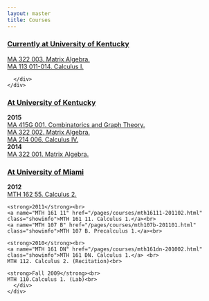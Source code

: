 ```yaml
---
layout: master
title: Courses
---
```

<div class="accordion" id="accordion2">
  <div class="accordion-group">
    <div class="accordion-heading">
      <a class="accordion-toggle" data-toggle="collapse" data-parent="#accordion2" href="#collapseOne">
        <h3> Currently at University of Kentucky </h3>
      </a>
    </div>
    <div id="collapseOne" class="accordion-body collapse in">
      <div class="accordion-inner">
      <a name="MA 322 003" href="/pages/courses/ma322003-201601.html" class="showinfo">MA 322 003. Matrix Algebra.</a> <br>
	   <a name="MA 214 006" href="http://www.ms.uky.edu/~ma113/s.16/" class="showinfo">MA 113 011-014. Calculus I.</a> <br>


      </div>
    </div>
  </div>
<div class="accordion-group">
    <div class="accordion-heading">
      <a class="accordion-toggle" data-toggle="collapse" data-parent="#accordion2" href="#collapseTwo">
        <h3> At University of Kentucky </h3>
      </a>
    </div>
    <div id="collapseTwo" class="accordion-body collapse">
      <div class="accordion-inner">
      <strong>2015 </strong><br>
      <a name="MA 415G 001" href="/pages/courses/ma415G001-201502.html" class="showinfo">MA 415G 001. Combinatorics and Graph Theory.</a> <br>
      <a name="MA 322 002" href="/pages/courses/ma322002-201501.html" class="showinfo">MA 322 002. Matrix Algebra.</a> <br>
	<a name="MA 214 006" href="/pages/courses/ma214006-201501.html" class="showinfo">MA 214 006. Calculus IV.</a> <br>
 	<strong>2014 </strong><br>
	<a name="MA 322 001" href="/pages/courses/ma322001-201402.html" class="showinfo">MA 322 001. Matrix Algebra.</a> <br>
      </div>
    </div>
  </div>
  <div class="accordion-group">
    <div class="accordion-heading">
      <a class="accordion-toggle" data-toggle="collapse" data-parent="#accordion2" href="#collapseThree">
        <h3> At University of Miami </h3>
      </a>
    </div>
    <div id="collapseThree" class="accordion-body collapse">
      <div class="accordion-inner">
         <strong>2012 </strong><br>
    <a name="MTH 162 55" href="/pages/courses/mth16255-201201.html" class="showinfo">MTH 162 55. Calculus 2.</a> <br>
								
    <strong>2011</strong><br>
    <a name="MTH 161 11" href="/pages/courses/mth16111-201102.html" class="showinfo">MTH 161 11. Calculus 1.</a><br>
    <a name="MTH 107 B" href="/pages/courses/mth107b-201101.html" class="showinfo">MTH 107 B. Precalculus 1.</a><br>
								
    <strong>2010</strong><br>
    <a name="MTH 161 DN" href="/pages/courses/mth161dn-201002.html" class="showinfo">MTH 161 DN. Calculus 1.</a> <br>
    MTH 112. Calculus 2. (Recitation)<br>
								
    <strong>Fall 2009</strong><br>
    MTH 110.Calculus 1. (Lab)<br>
      </div>
    </div>
  </div>
</div>
